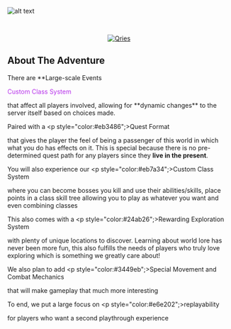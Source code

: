 ![alt text](https://cdn.discordapp.com/attachments/624405523948765184/929258052778086420/highlandslogo2.png)
<!DOCTYPE html>
<html>
   <head>
   </head>
   <body>
      <br>
      <a href="https://discord.gg/WygcPk4">
      <p align="center">
         <img alt="Qries" src="https://img.shields.io/badge/Discord-Join%20Us!-5865F2?style=for-the-badge"
         style="max-width: 100%;">
      </p>
      </a>
   </body>
</html>

<h2 align="left">
   About The Adventure
</h2>
<p align="left">
   There are **Large-scale Events<p style="color:#b734eb";>Custom Class System</p> that affect all players involved, allowing for **dynamic changes** to the server itself based on choices made.
   
   Paired with a <p style="color:#eb3486";>Quest Format</p> that gives the player the feel of being a passenger of this world in which what you do has effects on it. This is special because there is no pre-determined quest path for any players since they **live in the present**.
   
   You will also experience our <p style="color:#eb7a34";>Custom Class System</p> where you can become bosses you kill and use their abilities/skills, place points in a class skill tree allowing you to play as whatever you want and even combining classes
   
   This also comes with a <p style="color:#24ab26";>Rewarding Exploration System</p> with plenty of unique locations to discover.  Learning about world lore has never been more fun, this also fulfills the needs of players who truly love exploring which is something we greatly care about!
   
   We also plan to add <p style="color:#3449eb";>Special Movement and Combat Mechanics</p> that will make gameplay that much more interesting
   
   To end, we put a large focus on <p style="color:#e6e202";>replayability</p> for players who want a second playthrough experience
</p>
